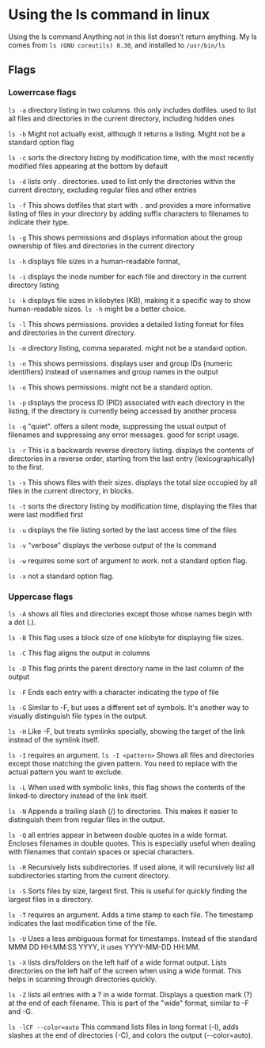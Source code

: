 # Using the ls command in linux

Using the ls command Anything not in this list doesn't return anything.  My ls comes from `ls (GNU coreutils) 8.30`, and installed to `/usr/bin/ls`

## Flags

### Lowerrcase flags

`ls -a` directory listing in two columns. this only includes dotfiles. used to list all files and directories in the current directory, including hidden ones

`ls -b` Might not actually exist, although it returns a listing. Might not be a standard option flag

`ls -c` sorts the directory listing by modification time, with the most recently modified files appearing at the bottom by default

`ls -d` lists only . directories. used to list only the directories within the current directory, excluding regular files and other entries

`ls -f` This shows dotfiles that start with `.` and provides a more informative listing of files in your directory by adding suffix characters to filenames to indicate their type.

`ls -g` This shows permissions and displays information about the group ownership of files and directories in the current directory

`ls -h` displays file sizes in a human-readable format,

`ls -i` displays the inode number for each file and directory in the current directory listing

`ls -k` displays file sizes in kilobytes (KB), making it a specific way to show human-readable sizes. `ls -h` might be a better choice.

`ls -l` This shows permissions. provides a detailed listing format for files and directories in the current directory.

`ls -m` directory listing, comma separated. might not be a standard option.

`ls -n` This shows permissions. displays user and group IDs (numeric identifiers) instead of usernames and group names in the output

`ls -o` This shows permissions. might not be a standard option.

`ls -p` displays the process ID (PID) associated with each directory in the listing, if the directory is currently being accessed by another process

`ls -q` "quiet". offers a silent mode, suppressing the usual output of filenames and suppressing any error messages. good for script usage.

`ls -r` This is a backwards reverse directory listing. displays the contents of directories in a reverse order, starting from the last entry (lexicographically) to the first.

`ls -s` This shows files with their sizes. displays the total size occupied by all files in the current directory, in blocks.

`ls -t` sorts the directory listing by modification time, displaying the files that were last modified first

`ls -u` displays the file listing sorted by the last access time of the files

`ls -v` "verbose" displays the verbose output of the ls command

`ls -w` requires some sort of argument to work.  not a standard option flag.

`ls -x` not a standard option flag.

### Uppercase flags

`ls -A` shows all files and directories except those whose names begin with a dot (.).

`ls -B`  This flag uses a block size of one kilobyte for displaying file sizes.

`ls -C`  This flag aligns the output in columns

`ls -D`  This flag prints the parent directory name in the last column of the output

`ls -F`  Ends each entry with a character indicating the type of file

`ls -G` Similar to -F, but uses a different set of symbols. It's another way to visually distinguish file types in the output.

`ls -H`  Like -F, but treats symlinks specially, showing the target of the link instead of the symlink itself.

`ls -I` requires an argument. `ls -I <pattern>` Shows all files and directories except those matching the given pattern. You need to replace <pattern> with the actual pattern you want to exclude.

`ls -L` When used with symbolic links, this flag shows the contents of the linked-to directory instead of the link itself.

`ls -N` Appends a trailing slash (/) to directories. This makes it easier to distinguish them from regular files in the output.

`ls -Q` all entries appear in between double quotes in a wide format. Encloses filenames in double quotes. This is especially useful when dealing with filenames that contain spaces or special characters.

`ls -R` Recursively lists subdirectories. If used alone, it will recursively list all subdirectories starting from the current directory.

`ls -S` Sorts files by size, largest first. This is useful for quickly finding the largest files in a directory.

`ls -T` requires an argument.  Adds a time stamp to each file. The timestamp indicates the last modification time of the file.

`ls -U` Uses a less ambiguous format for timestamps. Instead of the standard MMM DD HH:MM:SS YYYY, it uses YYYY-MM-DD HH:MM.

`ls -X` lists dirs/folders on the left half of a wide format output. Lists directories on the left half of the screen when using a wide format. This helps in scanning through directories quickly.

`ls -Z` lists all entries with a ? in a wide format. Displays a question mark (?) at the end of each filename. This is part of the "wide" format, similar to -F and -G.

`ls -lCF --color=auto` This command lists files in long format (-l), adds slashes at the end of directories (-C), and colors the output (--color=auto).
